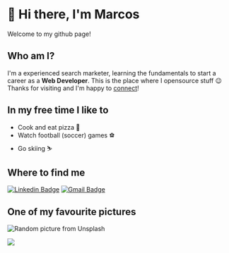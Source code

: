 # 👋 Hi there, I'm Marcos

Welcome to my github page!

## Who am I?

I'm a experienced search marketer, learning the fundamentals to start a career as a <b>Web Developer</b>. This is the place where I opensource stuff 😉 Thanks for visiting and I'm happy to [connect](https://www.linkedin.com/in/marcos-de-barros)!

## In my free time I like to 
  
* Cook and eat pizza 🍕
* Watch football (soccer) games ⚽️
* Go skiing ⛷

## Where to find me

[![Linkedin Badge](https://img.shields.io/badge/-jlim-blue?style=flat&logo=Linkedin&logoColor=white&link=https://www.linkedin.com/in/marcos-de-barros/)](https://www.linkedin.com/in/marcos-de-barros/)
[![Gmail Badge](https://img.shields.io/badge/-marcos.debarrosvioque-c14438?style=flat&logo=Gmail&logoColor=white&link=mailto:marcos.debarrosvioque@gmail.com)](mailto:marcos.debarrosvioque@gmail.com)

## One of my favourite pictures

![Random picture from Unsplash](https://source.unsplash.com/random/400x300/)


![](https://komarev.com/ghpvc/?username=marcos-de-barros-vioque&color=green)
